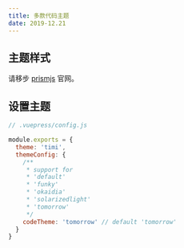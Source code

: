 ```yaml
---
title: 多款代码主题
date: 2019-12.21
---
```


## 主题样式

请移步 [prismjs](https://prismjs.com/) 官网。

## 设置主题

```js
// .vuepress/config.js

module.exports = {
  theme: 'timi',
  themeConfig: {
    /**
     * support for
     * 'default'
     * 'funky'
     * 'okaidia'
     * 'solarizedlight'
     * 'tomorrow'
     */
    codeTheme: 'tomorrow' // default 'tomorrow'
  }
}
```
